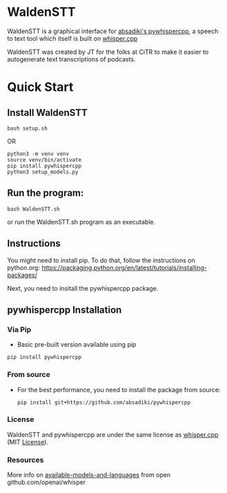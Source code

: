 # WaldenSTT

WaldenSTT is a graphical interface for [absadiki's pywhispercpp](https://github.com/absadiki/pywhispercpp/), a speech to text tool
which itself is built on  [whisper.cpp](https://github.com/ggerganov/whisper.cpp)

WaldenSTT was created by JT for the folks at CiTR to make it easier to autogenerate text transcriptions of podcasts.

# Quick Start

## Install WaldenSTT

```
bash setup.sh
```

OR

```
python3 -m venv venv
source venv/bin/activate
pip install pywhispercpp
python3 setup_models.py
```

## Run the program:

```
bash WaldenSTT.sh
```

or run the WaldenSTT.sh program as an executable.

## Instructions

You might need to install pip. To do that, follow the instructions on python.org:
https://packaging.python.org/en/latest/tutorials/installing-packages/

Next, you need to insitall the pywhispercpp package.

## pywhispercpp Installation

### Via Pip

* Basic pre-built version available using pip

```shell
pip install pywhispercpp
```

### From source

* For the best performance, you need to install the package from source:
  
  ```shell
  pip install git+https://github.com/absadiki/pywhispercpp
  ```

### License

WaldenSTT and pywhispercpp are under the same license as [whisper.cpp](https://github.com/ggerganov/whisper.cpp/blob/master/LICENSE) (MIT  [License](./LICENSE)).

### Resources

More info on [available-models-and-languages](https://github.com/openai/whisper?tab=readme-ov-file#available-models-and-languages) from open github.com/openai/whisper